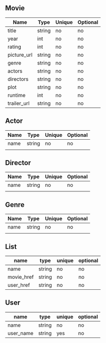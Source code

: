 ## Movie ##
| Name        | Type   | Unique | Optional |
|-------------|--------|--------|----------|
| title       | string | no     | no       |
| year        | int    | no     | no       |
| rating      | int    | no     | no       |
| picture_url | string | no     | no       |
| genre       | string | no     | no       |
| actors      | string | no     | no       |
| directors   | string | no     | no       |
| plot        | string | no     | no       |
| runtime     | int    | no     | no       |
| trailer_url | string | no     | no       |

## Actor ##
| Name | Type   | Unique | Optional |
|------|--------|--------|----------|
| name | string | no     | no       |
|      |        |        |          |

## Director ##
| Name | Type   | Unique | Optional |
|------|--------|--------|----------|
| name | string | no     | no       |
|      |        |        |          |

## Genre ##
| Name | Type   | Unique | Optional |
|------|--------|--------|----------|
| name | string | no     | no       |
|      |        |        |          |



## List ##

| name       | type   | unique | optional |
|------------|--------|--------|----------|
| name       | string | no     | no       |
| movie_href | string | no     | no       |
| user_href  | string | no     | no       |

## User ##

| name      | type   | unique | optional |
|-----------|--------|--------|----------|
| name      | string | no     | no       |
| user_name | string | yes    | no       |